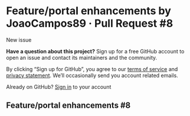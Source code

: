 # Feature/portal enhancements by JoaoCampos89 · Pull Request \#8

 New issue

 **Have a question about this project?** Sign up for a free GitHub account to open an issue and contact its maintainers and the community.

By clicking “Sign up for GitHub”, you agree to our [terms of service](https://docs.github.com/terms) and [privacy statement](https://docs.github.com/privacy). We’ll occasionally send you account related emails.

 Already on GitHub? [Sign in](https://github.com/login?return_to=%2FSwitchOS%2Fswitchdex%2Fissues%2Fnew) to your account

##  Feature/portal enhancements \#8

